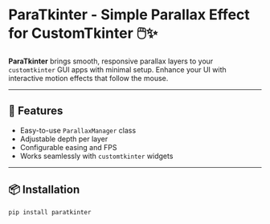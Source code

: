 # ParaTkinter - Simple Parallax Effect for CustomTkinter 🖱️✨

**ParaTkinter** brings smooth, responsive parallax layers to your `customtkinter` GUI apps with minimal setup. Enhance your UI with interactive motion effects that follow the mouse.

---

## 🚀 Features

- Easy-to-use `ParallaxManager` class
- Adjustable depth per layer
- Configurable easing and FPS
- Works seamlessly with `customtkinter` widgets

---

## 📦 Installation

```bash
pip install paratkinter
